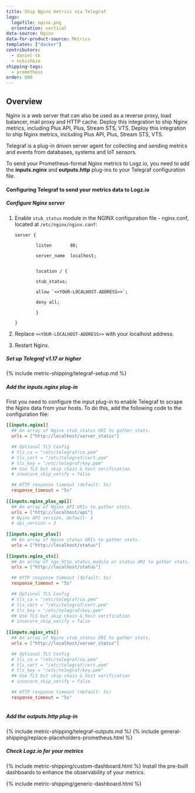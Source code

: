 ```yaml
---
title: Ship Nginx metrics via Telegraf
logo:
  logofile: nginx.png
  orientation: vertical
data-source: Nginx
data-for-product-source: Metrics
templates: ["docker"]
contributors:
  - daniel-tk
  - nshishkin
shipping-tags:  
  - prometheus
order: 800
---
```



## Overview

Nginx is a web server that can also be used as a reverse proxy, load balancer, mail proxy and HTTP cache. Deploy this integration to ship Nginx metrics, including Plus API, Plus, Stream STS, VTS. Deploy this integration to ship Nginx metrics, including Plus API, Plus, Stream STS, VTS.

Telegraf is a plug-in driven server agent for collecting and sending metrics and events from databases, systems and IoT sensors.

To send your Prometheus-format Nginx metrics to Logz.io, you need to add the **inputs.nginx** and **outputs.http** plug-ins to your Telegraf configuration file.

#### Configuring Telegraf to send your metrics data to Logz.io

<div class="tasklist">

##### Configure Nginx server

1. Enable `stub_status` module in the NGINX configuration file - nginx.conf, located at `/etc/nginx/nginx.conf`:

   ```
   server {
   
           listen       80;
   
           server_name  localhost;

     
           location / {
   
           stub_status;
   
           allow `<<YOUR-LOCALHOST-ADDRESS>>`;
   
           deny all;
   
           }

   }
   ```

2. Replace `<<YOUR-LOCALHOST-ADDRESS>>` with your localhost address.
3. Restart Nginx. 

##### Set up Telegraf v1.17 or higher

{% include metric-shipping/telegraf-setup.md %}
 
##### Add the inputs.nginx plug-in

First you need to configure the input plug-in to enable Telegraf to scrape the Nginx data from your hosts. To do this, add the following code to the configuration file:


``` ini
[[inputs.nginx]]
  ## An array of Nginx stub_status URI to gather stats.
  urls = ["http://localhost/server_status"]

  ## Optional TLS Config
  # tls_ca = "/etc/telegraf/ca.pem"
  # tls_cert = "/etc/telegraf/cert.pem"
  # tls_key = "/etc/telegraf/key.pem"
  ## Use TLS but skip chain & host verification
  # insecure_skip_verify = false

  ## HTTP response timeout (default: 5s)
  response_timeout = "5s"
  
[[inputs.nginx_plus_api]]
  ## An array of Nginx API URIs to gather stats.
  urls = ["http://localhost/api"]
  # Nginx API version, default: 3
  # api_version = 3
  
[[inputs.nginx_plus]]
  ## An array of Nginx status URIs to gather stats.
  urls = ["http://localhost/status"]
  
[[inputs.nginx_sts]]
  ## An array of ngx_http_status_module or status URI to gather stats.
  urls = ["http://localhost/status"]

  ## HTTP response timeout (default: 5s)
  response_timeout = "5s"

  ## Optional TLS Config
  # tls_ca = "/etc/telegraf/ca.pem"
  # tls_cert = "/etc/telegraf/cert.pem"
  # tls_key = "/etc/telegraf/key.pem"
  ## Use TLS but skip chain & host verification
  # insecure_skip_verify = false
  
[[inputs.nginx_vts]]
  ## An array of Nginx stub_status URI to gather stats.
  urls = ["http://localhost/server_status"]

  ## Optional TLS Config
  # tls_ca = "/etc/telegraf/ca.pem"
  # tls_cert = "/etc/telegraf/cert.pem"
  # tls_key = "/etc/telegraf/key.pem"
  ## Use TLS but skip chain & host verification
  # insecure_skip_verify = false

  ## HTTP response timeout (default: 5s)
  response_timeout = "5s"
  
```



##### Add the outputs.http plug-in

{% include metric-shipping/telegraf-outputs.md %}
{% include general-shipping/replace-placeholders-prometheus.html %}

##### Check Logz.io for your metrics
  
{% include metric-shipping/custom-dashboard.html %} Install the pre-built dashboards to enhance the observability of your metrics.

<!-- logzio-inject:install:grafana:dashboards ids=["3HKho6pQhCmEYmwMc4xCeY"] -->

{% include metric-shipping/generic-dashboard.html %} 

</div>
